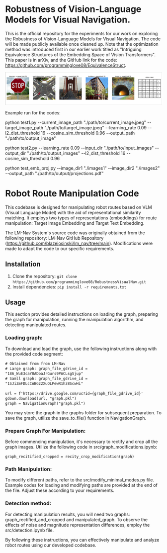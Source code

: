 # Robustness of Vision-Language Models for Visual Navigation.

This is the official repository for the experiments for our work on exploring the Robustness of Vision-Language Models for Visual Navigation. The code will be made publicly available once cleaned up.
Note that the optimization method was introduced first in our earlier work titled as "Intriguing Equivalence Structures of the Embedding Space of Vision Transformers". This paper is in arXiv, and the GitHub link for the code: https://github.com/programminglove08/EquivalenceStruct. 

![Screenshot](example_plot.png)

Example run for the codes: 

python test1.py --current_image_path "./path/to/current_image.jpeg"
--target_image_path "./path/to/target_image.jpeg"
--learning_rate 0.09
--l2_dist_threshold 16
--cosine_sim_threshold 0.96
--output_path "./path/to/output_image"

python test2.py --learning_rate 0.09 --input_dir "./path/to/input_images" --output_dir "./path/to/output_images" --l2_dist_threshold 16 --cosine_sim_threshold 0.96

python test_emb_proj.py --image_dir1 "./images1" --image_dir2 "./images2" --output_path "./path/to/output/projections.pdf"

# Robot Route Manipulation Code

This codebase is designed for manipulating robot routes based on VLM (Visual Language Model) with the aid of representational similarity matching. It employs two types of representations (embeddings) for route manipulation: Target Image Embedding and Target Text Embedding.

The LM-Nav System's source code was originally obtained from the following repository: LM-Nav GitHub Repository (https://github.com/blazejosinski/lm_nav/tree/main). Modifications were made to adapt the code to our specific requirements.

## Installation 

1. Clone the repository: `git clone https://github.com/programminglove08/RobustnessVisualNav.git`
2. Install dependencies: `pip install -r requirements.txt`

## Usage

This section provides detailed instructions on loading the graph, preparing the graph for manipulation, running the manipulation algorithm, and detecting manipulated routes.

### Loading graph: 

To download and load the graph, use the following instructions along with the provided code segment:

```
# Obtained from from LM-Nav
# Large graph: graph_file_gdrive_id = "186_WuE3caY0ADoaJrGurs9PACLsgSjup"
# Samll graph: graph_file_gdrive_id = "1SJiZmFDLcCnBGz2XuOLPewR1hz8ScwHi"

url = f'https://drive.google.com/uc?id={graph_file_gdrive_id}'
gdown.download(url, "graph.pkl")
graph = NavigationGraph("graph.pkl")
```

You may store the graph in the graphs folder for subsequent preparation. To save the graph, utilize the save_to_file() function in NavigationGraph.

### Prepare Graph For Manipulation: 

Before commencing manipulation, it's necessary to rectify and crop all the graph images. Utilize the following code in src/graph_modifications.ipynb:

```
graph_recitified_cropped = recity_crop_modification(graph)
```

### Path Manipulation: 
To modify different paths, refer to the src/modify_minimal_modes.py file. Example codes for loading and modifying paths are provided at the end of the file. Adjust these according to your requirements.

### Detection method: 

For detecting manipulation results, you will need two graphs: graph_rectified_and_cropped and manipulated_graph. To observe the effects of noise and magnitude representation differences, employ the src/detection.ipynb file.

By following these instructions, you can effectively manipulate and analyze robot routes using our developed codebase.